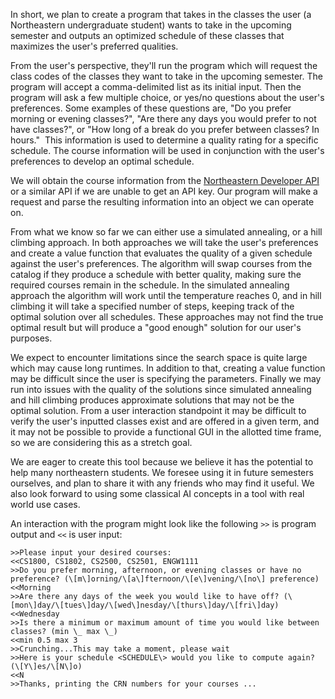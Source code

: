 In short, we plan to create a program that takes in the classes the user (a Northeastern undergraduate student) wants to take in the upcoming semester and outputs an optimized schedule of these classes that maximizes the user's preferred qualities.

From the user\'s perspective, they'll run the program which will request the class codes of the classes they want to take in the upcoming semester. The program will accept a comma-delimited list as its initial input. Then the program will ask a few multiple choice, or yes/no questions about the user\'s preferences. Some examples of these questions are, "Do you prefer morning or evening classes?", "Are there any days you would prefer to not have classes?", or "How long of a break do you prefer between classes? In hours."  This information is used to determine a quality rating for a specific schedule. The course information will be used in conjunction with the user's preferences to develop an optimal schedule.

We will obtain the course information from the [Northeastern Developer API](https://www.google.com/url?q=https://developerportal.northeastern.edu/course-catalog/apis/get/courses&sa=D&source=editors&ust=1697997740025939&usg=AOvVaw1ojD0Mozu1SUgt13Bkgh-M) or a similar API if we are unable to get an API key. Our program will make a request and parse the resulting information into an object we can operate on.

From what we know so far we can either use a simulated annealing, or a hill climbing approach. In both approaches we will take the user's preferences and create a value function that evaluates the quality of a given schedule against the user\'s preferences. The algorithm will swap courses from the catalog if they produce a schedule with better quality, making sure the required courses remain in the schedule. In the simulated annealing approach the algorithm will work until the temperature reaches 0, and in hill climbing it will take a specified number of steps, keeping track of the optimal solution over all schedules. These approaches may not find the true optimal result but will produce a "good enough" solution for our user's purposes.

We expect to encounter limitations since the search space is quite large which may cause long runtimes. In addition to that, creating a value function may be difficult since the user is specifying the parameters. Finally we may run into issues with the quality of the solutions since simulated annealing and hill climbing produces approximate solutions that may not be the optimal solution. From a user interaction standpoint it may be difficult to verify the user's inputted classes exist and are offered in a given term, and it may not be possible to provide a functional GUI in the allotted time frame, so we are considering this as a stretch goal.

We are eager to create this tool because we believe it has the potential to help many northeastern students. We foresee using it in future semesters ourselves, and plan to share it with any friends who may find it useful. We also look forward to using some classical AI concepts in a tool with real world use cases.

An interaction with the program might look like the following `>>` is program output and `<<` is user input:
```
>>Please input your desired courses:
<<CS1800, CS1802, CS2500, CS2501, ENGW1111
>>Do you prefer morning, afternoon, or evening classes or have no preference? (\[m\]orning/\[a\]fternoon/\[e\]vening/\[no\] preference)
<<Morning
>>Are there any days of the week you would like to have off? (\[mon\]day/\[tues\]day/\[wed\]nesday/\[thurs\]day/\[fri\]day)
<<Wednesday
>>Is there a minimum or maximum amount of time you would like between classes? (min \_ max \_)
<<min 0.5 max 3
>>Crunching...This may take a moment, please wait
>>Here is your schedule <SCHEDULE\> would you like to compute again? (\[Y\]es/\[N\]o)
<<N
>>Thanks, printing the CRN numbers for your courses ...
```

